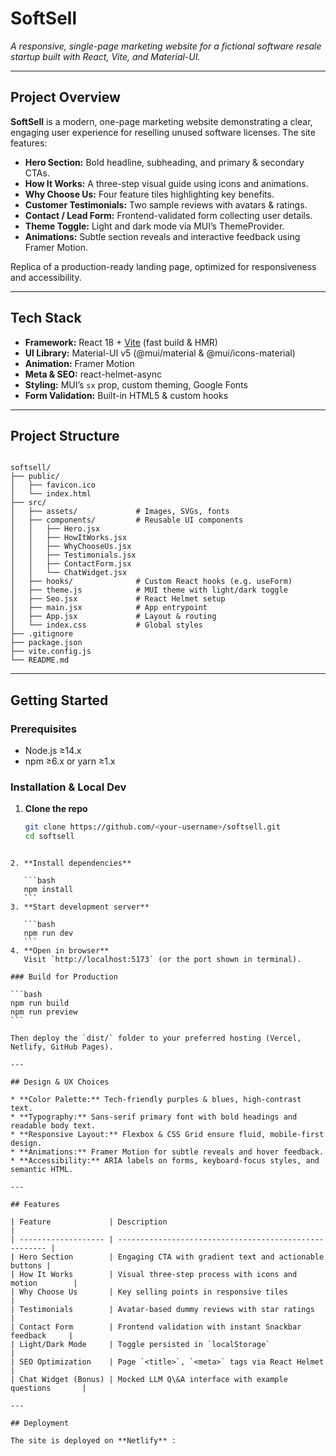 # SoftSell

_A responsive, single-page marketing website for a fictional software resale startup built with React, Vite, and Material-UI._

---

## Project Overview

**SoftSell** is a modern, one-page marketing website demonstrating a clear, engaging user experience for reselling unused software licenses. The site features:

- **Hero Section:** Bold headline, subheading, and primary & secondary CTAs.
- **How It Works:** A three-step visual guide using icons and animations.
- **Why Choose Us:** Four feature tiles highlighting key benefits.
- **Customer Testimonials:** Two sample reviews with avatars & ratings.
- **Contact / Lead Form:** Frontend-validated form collecting user details.
- **Theme Toggle:** Light and dark mode via MUI’s ThemeProvider.
- **Animations:** Subtle section reveals and interactive feedback using Framer Motion.

Replica of a production-ready landing page, optimized for responsiveness and accessibility.

---

## Tech Stack

- **Framework:** React 18 + [Vite](https://vitejs.dev/) (fast build & HMR)
- **UI Library:** Material-UI v5 (@mui/material & @mui/icons-material)
- **Animation:** Framer Motion
- **Meta & SEO:** react-helmet-async
- **Styling:** MUI’s `sx` prop, custom theming, Google Fonts
- **Form Validation:** Built-in HTML5 & custom hooks

---

## Project Structure

```

softsell/
├── public/
│   ├── favicon.ico
│   └── index.html
├── src/
│   ├── assets/             # Images, SVGs, fonts
│   ├── components/         # Reusable UI components
│   │   ├── Hero.jsx
│   │   ├── HowItWorks.jsx
│   │   ├── WhyChooseUs.jsx
│   │   ├── Testimonials.jsx
│   │   ├── ContactForm.jsx
│   │   └── ChatWidget.jsx
│   ├── hooks/              # Custom React hooks (e.g. useForm)
│   ├── theme.js            # MUI theme with light/dark toggle
│   ├── Seo.jsx             # React Helmet setup
│   ├── main.jsx            # App entrypoint
│   ├── App.jsx             # Layout & routing
│   └── index.css           # Global styles
├── .gitignore
├── package.json
├── vite.config.js
└── README.md

````

---

## Getting Started

### Prerequisites

- Node.js ≥14.x
- npm ≥6.x or yarn ≥1.x

### Installation & Local Dev

1. **Clone the repo**
   ```bash
   git clone https://github.com/<your-username>/softsell.git
   cd softsell
````

2. **Install dependencies**

   ```bash
   npm install
   ```
3. **Start development server**

   ```bash
   npm run dev
   ```
4. **Open in browser**
   Visit `http://localhost:5173` (or the port shown in terminal).

### Build for Production

```bash
npm run build
npm run preview
```

Then deploy the `dist/` folder to your preferred hosting (Vercel, Netlify, GitHub Pages).

---

## Design & UX Choices

* **Color Palette:** Tech-friendly purples & blues, high-contrast text.
* **Typography:** Sans-serif primary font with bold headings and readable body text.
* **Responsive Layout:** Flexbox & CSS Grid ensure fluid, mobile-first design.
* **Animations:** Framer Motion for subtle reveals and hover feedback.
* **Accessibility:** ARIA labels on forms, keyboard-focus styles, and semantic HTML.

---

## Features

| Feature             | Description                                            |
| ------------------- | ------------------------------------------------------ |
| Hero Section        | Engaging CTA with gradient text and actionable buttons |
| How It Works        | Visual three-step process with icons and motion        |
| Why Choose Us       | Key selling points in responsive tiles                 |
| Testimonials        | Avatar-based dummy reviews with star ratings           |
| Contact Form        | Frontend validation with instant Snackbar feedback     |
| Light/Dark Mode     | Toggle persisted in `localStorage`                     |
| SEO Optimization    | Page `<title>`, `<meta>` tags via React Helmet         |
| Chat Widget (Bonus) | Mocked LLM Q\&A interface with example questions       |

---

## Deployment

The site is deployed on **Netlify** :


